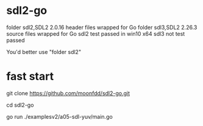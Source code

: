 # sdl2-go

folder sdl2,SDL2 2.0.16 header files wrapped for Go
folder sdl3,SDL2 2.26.3 source files wrapped for Go
sdl2 test passed in win10 x64
sdl3 not test passed

You'd better use "folder sdl2"

# fast start

git clone https://github.com/moonfdd/sdl2-go.git

cd sdl2-go

go run ./examplesv2/a05-sdl-yuv/main.go
